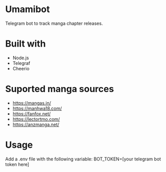 # Umamibot
Telegram bot to track manga chapter releases.

# Built with
- Node.js
- Telegraf
- Cheerio

# Suported manga sources
- https://mangas.in/
- https://manhwa18.com/
- https://fanfox.net/
- https://lectortmo.com/
- https://anzmanga.net/

# Usage

Add a .env file with the following variable:
BOT_TOKEN=[your telegram bot token here]
